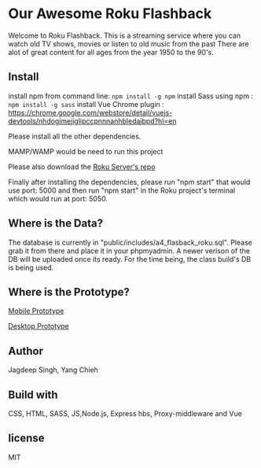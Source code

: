 # Our Awesome Roku Flashback

Welcome to Roku Flashback. This is a streaming service where
you can watch old TV shows, movies or listen to old music from the past
There are alot of great content for all ages from the year 1950 to the 90's.

## Install

install npm from command line: `npm install -g npm`
install Sass using npm : `npm install -g sass`
install Vue Chrome plugin : https://chrome.google.com/webstore/detail/vuejs-devtools/nhdogjmejiglipccpnnnanhbledajbpd?hl=en

Please install all the other dependencies.

MAMP/WAMP would be need to run this project

Please also download the [Roku Server's repo](https://github.com/jagdeepsgill888/rokuserver)

Finally after installing the dependencies, please run "npm start" that would use port: 5000 and then run "npm start" in the Roku project's terminal which would run at port: 5050.

## Where is the Data?

The database is currently in "public/includes/a4_flasback_roku.sql".
Please grab it from there and place it in your phpmyadmin.
A newer verison of the DB will be uploaded once its ready.
For the time being, the class build's DB is being used.

## Where is the Prototype?

[Mobile Prototype](https://xd.adobe.com/view/c8638030-343e-4548-95d1-b5f55d449e6e-9d30/)

[Desktop Prototype](https://xd.adobe.com/view/791e8a0a-8a15-4f19-8fae-6402d2d3c6d6-2c4d/)

## Author

Jagdeep Singh, Yang Chieh

## Build with

CSS, HTML, SASS, JS,Node.js, Express
hbs, Proxy-middleware and Vue

## license

MIT

